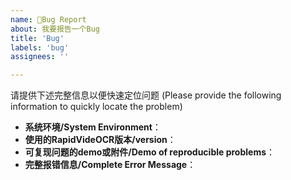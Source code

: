 ```yaml
---
name: 🐛Bug Report
about: 我要报告一个Bug
title: 'Bug'
labels: 'bug'
assignees: ''

---
```


请提供下述完整信息以便快速定位问题
(Please provide the following information to quickly locate the problem)

- **系统环境/System Environment**：
- **使用的RapidVideOCR版本/version**：
- **可复现问题的demo或附件/Demo of reproducible problems**：
- **完整报错信息/Complete Error Message**：
